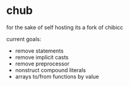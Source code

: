 # chub

for the sake of self hosting its a fork of chibicc

current goals:
- remove statements
- remove implicit casts
- remove preprocessor
- nonstruct compound literals
- arrays to/from functions by value
